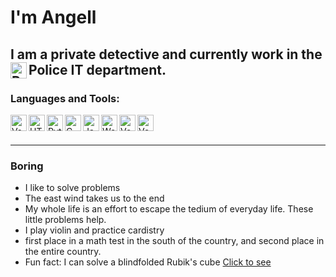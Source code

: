 # I'm Angell
## I am a private detective  and currently work in the Police IT department. <img align="left" alt="Photo" width="26px" src="https://github.com/angellbelger/Metadata/blob/main/images/federal.png?raw=true" />
### Languages and Tools:
<img align="left" alt="Vscode" width="26px" src="https://github.com/angellbelger/Metadata/blob/main/images/vscode.png?raw=true" />
<img align="left" alt="HTML5andCSS" width="26px" src="https://github.com/angellbelger/Metadata/blob/main/images/CSS3-and-HTML5.png?raw=true" />
<img align="left" alt="Python" width="26px" src="https://github.com/angellbelger/Metadata/blob/main/images/python.png?raw=true" />
<img align="left" alt="C" width="26px" src="https://github.com/angellbelger/Metadata/blob/main/images/c.png?raw=true" />
<img align="left" alt="Java" width="26px" src="https://github.com/angellbelger/Metadata/blob/main/images/java.png?raw=true" />
<img align="left" alt="Word" width="26px" src="https://github.com/angellbelger/Metadata/blob/main/images/word.png?raw=true" />
<img align="left" alt="Vegas" width="26px" src="https://github.com/angellbelger/Metadata/blob/main/images/Photoshop.png?raw=true" />
<img align="left" alt="Vegas" width="26px" src="https://github.com/angellbelger/Metadata/blob/main/images/vegas.png?raw=true" />

<br />
<br />

---

### Boring
- I like to solve problems
- The east wind takes us to the end 
- My whole life is an effort to escape the tedium of everyday life. These little problems help. 
- I play violin and practice cardistry 
- first place in a math test in the south of the country, and second place in the entire country. 
- Fun fact: I can solve a blindfolded Rubik's cube [Click to see](https://youtu.be/bEaUpIRU7NU)
